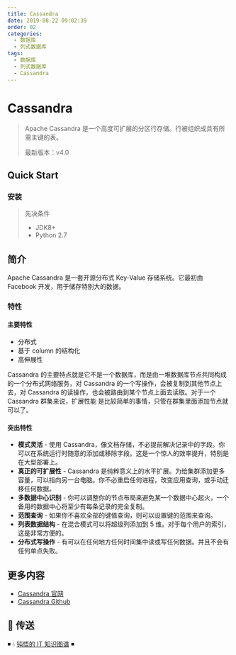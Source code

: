 ```yaml
---
title: Cassandra
date: 2019-08-22 09:02:39
order: 02
categories:
  - 数据库
  - 列式数据库
tags:
  - 数据库
  - 列式数据库
  - Cassandra
---
```


# Cassandra

> Apache Cassandra 是一个高度可扩展的分区行存储。行被组织成具有所需主键的表。
>
> 最新版本：v4.0

## Quick Start

### 安装

> 先决条件
>
> - JDK8+
> - Python 2.7

## 简介

Apache Cassandra 是一套开源分布式 Key-Value 存储系统。它最初由 Facebook 开发，用于储存特别大的数据。

### 特性

#### 主要特性

- 分布式
- 基于 column 的结构化
- 高伸展性

Cassandra 的主要特点就是它不是一个数据库，而是由一堆数据库节点共同构成的一个分布式网络服务，对 Cassandra 的一个写操作，会被复制到其他节点上去，对 Cassandra 的读操作，也会被路由到某个节点上面去读取。对于一个 Cassandra 群集来说，扩展性能 是比较简单的事情，只管在群集里面添加节点就可以了。

#### 突出特性

- **模式灵活** - 使用 Cassandra，像文档存储，不必提前解决记录中的字段。你可以在系统运行时随意的添加或移除字段。这是一个惊人的效率提升，特别是在大型部署上。
- **真正的可扩展性** - Cassandra 是纯粹意义上的水平扩展。为给集群添加更多容量，可以指向另一台电脑。你不必重启任何进程，改变应用查询，或手动迁移任何数据。
- **多数据中心识别** - 你可以调整你的节点布局来避免某一个数据中心起火，一个备用的数据中心将至少有每条记录的完全复制。
- **范围查询** - 如果你不喜欢全部的键值查询，则可以设置键的范围来查询。
- **列表数据结构** - 在混合模式可以将超级列添加到 5 维。对于每个用户的索引，这是非常方便的。
- **分布式写操作** - 有可以在任何地方任何时间集中读或写任何数据。并且不会有任何单点失败。

## 更多内容

- [Cassandra 官网](http://cassandra.apache.org)
- [Cassandra Github](https://github.com/apache/cassandra)

## 🚪 传送

◾ 💧 [钝悟的 IT 知识图谱](https://dunwu.github.io/waterdrop/) ◾